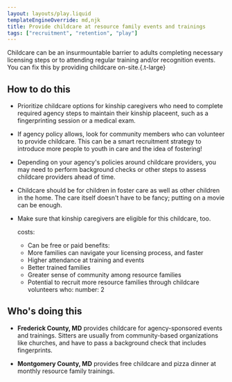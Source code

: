 ```yaml
---
layout: layouts/play.liquid
templateEngineOverride: md,njk
title: Provide childcare at resource family events and trainings
tags: ["recruitment", "retention", "play"]
---
```



Childcare can be an insurmountable barrier to adults completing necessary licensing steps or to attending regular training and/or recognition events. You can fix this by providing childcare on-site.{.t-large}

## How to do this

* Prioritize childcare options for kinship caregivers who need to complete required agency steps to maintain their kinship placeent, such as a fingerprinting session or a medical exam.

* If agency policy allows, look for community members who can volunteer to provide childcare. This can be a smart recruitment strategy to introduce more people to youth in care and the idea of fostering!

* Depending on your agency's policies around childcare providers, you may need to perform background checks or other steps to assess childcare providers ahead of time.

* Childcare should be for children in foster care as well as other children in the home. The care itself doesn't have to be fancy; putting on a movie can be enough.

* Make sure that kinship caregivers are eligible for this childcare, too.

  costs:
    - Can be free or paid
  benefits:
    - More families can navigate your licensing process, and faster
    - Higher attendance at training and events
    - Better trained families
    - Greater sense of community among resource families
    - Potential to recruit more resource families through childcare volunteers
  who:
    number: 2

## Who's doing this

* **Frederick County, MD** provides childcare for agency-sponsored events and trainings. Sitters are usually from community-based organizations like churches, and have to pass a background check that includes fingerprints.

* **Montgomery County, MD** provides free childcare and pizza dinner at monthly resource family trainings.